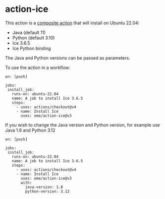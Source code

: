 # action-ice

This action is a [composite action](https://docs.github.com/en/actions/creating-actions/creating-a-composite-action)
that will install on Ubuntu 22.04:
 - Java (default 11)
 - Python (default 3.10)
 - Ice 3.6.5 
 - Ice Python binding

 The Java and Python versions can be passed as parameters.

 To use the action in a workflow:

 ```
on: [push]

jobs:
  install_job:
    runs-on: ubuntu-22.04
    name: A job to install Ice 3.6.5
    steps:
      - uses: actions/checkout@v4
      - name: Install Ice
        uses: ome/action-ice@v3
 ```

If you wish to change the Java version and Python version, for example use Java 1.8 and Python 3.12

 ```
on: [push]

jobs:
  install_job:
    runs-on: ubuntu-22.04
    name: A job to install Ice 3.6.5
    steps:
      - uses: actions/checkout@v4
      - name: Install Ice
        uses: ome/action-ice@v3
        with:
          java-version: 1.8
          python-version: 3.12
 ```